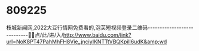 # 809225
枝城新闻网,2022大豆行情网免费看的,泡芙短视频登录二维码----------------------------🔅🔅点/此/进/入/http://www.baidu.com/link?url=NoK8PT47PahMhFH8Vie_jnciyIKNTTtVBQKpill6udK&amp;wd
